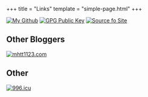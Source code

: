 +++
title = "Links"
template = "simple-page.html"
+++

[![My Github](https://img.shields.io/badge/link-github%20profile-24292e.svg)](https://github.com/linyinfeng)
[![GPG Public Key](https://img.shields.io/badge/link-gpg%20public%20key-blue.svg)](https://github.com/linyinfeng.gpg)
[![Source fo Site](https://img.shields.io/badge/link-blog%20source-24292e.svg)](https://github.com/linyinfeng/blog)

## Other Bloggers

[![mhtt1123.com](https://img.shields.io/badge/link-mhtt1123.com-47c2dc.svg)](https://mhtt1123.com)

## Other

[![996.icu](https://img.shields.io/badge/link-996.icu-de335e.svg)](https://996.icu)
